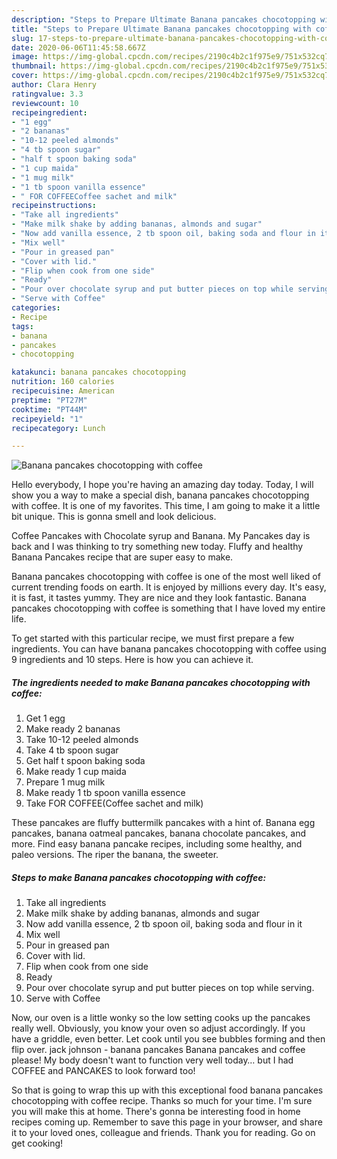 ```yaml
---
description: "Steps to Prepare Ultimate Banana pancakes chocotopping with coffee"
title: "Steps to Prepare Ultimate Banana pancakes chocotopping with coffee"
slug: 17-steps-to-prepare-ultimate-banana-pancakes-chocotopping-with-coffee
date: 2020-06-06T11:45:58.667Z
image: https://img-global.cpcdn.com/recipes/2190c4b2c1f975e9/751x532cq70/banana-pancakes-chocotopping-with-coffee-recipe-main-photo.jpg
thumbnail: https://img-global.cpcdn.com/recipes/2190c4b2c1f975e9/751x532cq70/banana-pancakes-chocotopping-with-coffee-recipe-main-photo.jpg
cover: https://img-global.cpcdn.com/recipes/2190c4b2c1f975e9/751x532cq70/banana-pancakes-chocotopping-with-coffee-recipe-main-photo.jpg
author: Clara Henry
ratingvalue: 3.3
reviewcount: 10
recipeingredient:
- "1 egg"
- "2 bananas"
- "10-12 peeled almonds"
- "4 tb spoon sugar"
- "half t spoon baking soda"
- "1 cup maida"
- "1 mug milk"
- "1 tb spoon vanilla essence"
- " FOR COFFEECoffee sachet and milk"
recipeinstructions:
- "Take all ingredients"
- "Make milk shake by adding bananas, almonds and sugar"
- "Now add vanilla essence, 2 tb spoon oil, baking soda and flour in it"
- "Mix well"
- "Pour in greased pan"
- "Cover with lid."
- "Flip when cook from one side"
- "Ready"
- "Pour over chocolate syrup and put butter pieces on top while serving."
- "Serve with Coffee"
categories:
- Recipe
tags:
- banana
- pancakes
- chocotopping

katakunci: banana pancakes chocotopping 
nutrition: 160 calories
recipecuisine: American
preptime: "PT27M"
cooktime: "PT44M"
recipeyield: "1"
recipecategory: Lunch

---
```



![Banana pancakes chocotopping with coffee](https://img-global.cpcdn.com/recipes/2190c4b2c1f975e9/751x532cq70/banana-pancakes-chocotopping-with-coffee-recipe-main-photo.jpg)

Hello everybody, I hope you're having an amazing day today. Today, I will show you a way to make a special dish, banana pancakes chocotopping with coffee. It is one of my favorites. This time, I am going to make it a little bit unique. This is gonna smell and look delicious.

Coffee Pancakes with Chocolate syrup and Banana. My Pancakes day is back and I was thinking to try something new today. Fluffy and healthy Banana Pancakes recipe that are super easy to make.

Banana pancakes chocotopping with coffee is one of the most well liked of current trending foods on earth. It is enjoyed by millions every day. It's easy, it is fast, it tastes yummy. They are nice and they look fantastic. Banana pancakes chocotopping with coffee is something that I have loved my entire life.


To get started with this particular recipe, we must first prepare a few ingredients. You can have banana pancakes chocotopping with coffee using 9 ingredients and 10 steps. Here is how you can achieve it.

<!--inarticleads1-->

##### The ingredients needed to make Banana pancakes chocotopping with coffee:

1. Get 1 egg
1. Make ready 2 bananas
1. Take 10-12 peeled almonds
1. Take 4 tb spoon sugar
1. Get half t spoon baking soda
1. Make ready 1 cup maida
1. Prepare 1 mug milk
1. Make ready 1 tb spoon vanilla essence
1. Take  FOR COFFEE(Coffee sachet and milk)


These pancakes are fluffy buttermilk pancakes with a hint of. Banana egg pancakes, banana oatmeal pancakes, banana chocolate pancakes, and more. Find easy banana pancake recipes, including some healthy, and paleo versions. The riper the banana, the sweeter. 

<!--inarticleads2-->

##### Steps to make Banana pancakes chocotopping with coffee:

1. Take all ingredients
1. Make milk shake by adding bananas, almonds and sugar
1. Now add vanilla essence, 2 tb spoon oil, baking soda and flour in it
1. Mix well
1. Pour in greased pan
1. Cover with lid.
1. Flip when cook from one side
1. Ready
1. Pour over chocolate syrup and put butter pieces on top while serving.
1. Serve with Coffee


Now, our oven is a little wonky so the low setting cooks up the pancakes really well. Obviously, you know your oven so adjust accordingly. If you have a griddle, even better. Let cook until you see bubbles forming and then flip over. jack johnson - banana pancakes Banana pancakes and coffee please! My body doesn&#39;t want to function very well today… but I had COFFEE and PANCAKES to look forward too! 

So that is going to wrap this up with this exceptional food banana pancakes chocotopping with coffee recipe. Thanks so much for your time. I'm sure you will make this at home. There's gonna be interesting food in home recipes coming up. Remember to save this page in your browser, and share it to your loved ones, colleague and friends. Thank you for reading. Go on get cooking!
